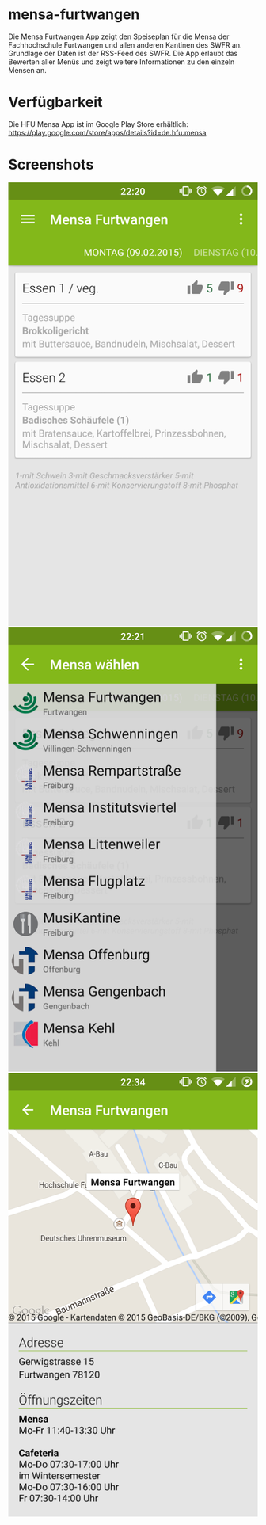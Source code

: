 mensa-furtwangen
=======================
Die Mensa Furtwangen App zeigt den Speiseplan für die Mensa der Fachhochschule Furtwangen und allen anderen Kantinen des SWFR an. Grundlage der Daten ist der RSS-Feed des SWFR. Die App erlaubt das Bewerten aller Menüs und zeigt weitere Informationen zu den einzeln Mensen an.

Verfügbarkeit
=============
Die HFU Mensa App ist im Google Play Store erhältlich:
https://play.google.com/store/apps/details?id=de.hfu.mensa

Screenshots
===========
![alt tag](https://raw.githubusercontent.com/crysxd/mensa-furtwangen/screenshots/screen_1.png)
![alt tag](https://raw.githubusercontent.com/crysxd/mensa-furtwangen/screenshots/screen_2.png)
![alt tag](https://raw.githubusercontent.com/crysxd/mensa-furtwangen/screenshots/screen_3.png)
